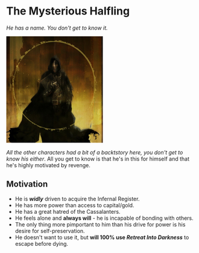 # The Mysterious Halfling 
*He has a name. You don't get to know it.*

![image](https://github.com/gregofgreg5/magick-ink2020/blob/main/images/mysterious-halfling-pic.jpg?raw=true)

*All the other characters had a bit of a backtstory here, you don't get to know his either*. All you get to know is that he's in this for himself and that he's highly motivated by revenge.

## Motivation
* He is ***widly*** driven to acquire the Infernal Register.
* He has more power than access to capital/gold.
* He has a great hatred of the Cassalanters.
* He feels alone and **always will** - he is incapable of bonding with others.
* The only thing more pimportant to him than his drive for power is his desire for self-preservation.
* He doesn't want to use it, but **will 100% use *Retreat Into Darkness*** to escape before dying.
